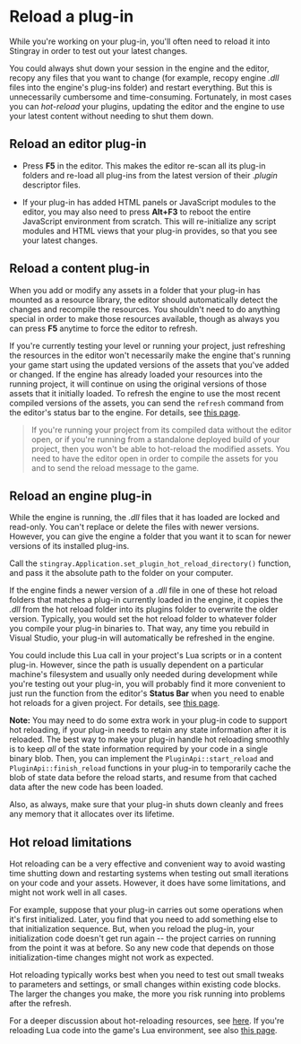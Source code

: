 # Reload a plug-in

While you're working on your plug-in, you'll often need to reload it into Stingray in order to test out your latest changes.

You could always shut down your session in the engine and the editor, recopy any files that you want to change (for example, recopy engine *.dll* files into the engine's plug-ins folder) and restart everything. But this is unnecessarily cumbersome and time-consuming. Fortunately, in most cases you can *hot-reload* your plugins, updating the editor and the engine to use your latest content without needing to shut them down.

## Reload an editor plug-in

*	Press **F5** in the editor. This makes the editor re-scan all its plug-in folders and re-load all plug-ins from the latest version of their .*plugin* descriptor files.

*	If your plug-in has added HTML panels or JavaScript modules to the editor, you may also need to press **Alt+F3** to reboot the entire JavaScript environment from scratch. This will re-initialize any script modules and HTML views that your plug-in provides, so that you see your latest changes.

## Reload a content plug-in

When you add or modify any assets in a folder that your plug-in has mounted as a resource library, the editor should automatically detect the changes and recompile the resources. You shouldn't need to do anything special in order to make those resources available, though as always you can press **F5** anytime to force the editor to refresh.

If you're currently testing your level or running your project, just refreshing the resources in the editor won't necessarily make the engine that's running your game start using the updated versions of the assets that you've added or changed. If the engine has already loaded your resources into the running project, it will continue on using the original versions of those assets that it initially loaded. To refresh the engine to use the most recent compiled versions of the assets, you can send the `refresh` command from the editor's status bar to the engine. For details, see [this page](http://help.autodesk.com/view/Stingray/ENU/?guid=__stingray_help_playtesting_send_commands_statusline_html).

>	If you're running your project from its compiled data without the editor open, or if you're running from a standalone deployed build of your project, then you won't be able to hot-reload the modified assets. You need to have the editor open in order to compile the assets for you and to send the reload message to the game.

## Reload an engine plug-in

While the engine is running, the *.dll* files that it has loaded are locked and read-only. You can't replace or delete the files with newer versions. However, you can give the engine a folder that you want it to scan for newer versions of its installed plug-ins.

Call the `stingray.Application.set_plugin_hot_reload_directory()` function, and pass it the absolute path to the folder on your computer.

If the engine finds a newer version of a *.dll* file in one of these hot reload folders that matches a plug-in currently loaded in the engine, it copies the *.dll* from the hot reload folder into its plugins folder to overwrite the older version. Typically, you would set the hot reload folder to whatever folder you compile your plug-in binaries to. That way, any time you rebuild in Visual Studio, your plug-in will automatically be refreshed in the engine.

You could include this Lua call in your project's Lua scripts or in a content plug-in. However, since the path is usually dependent on a particular machine's filesystem and usually only needed during development while you're testing out your plug-in, you will probably find it more convenient to just run the function from the editor's **Status Bar** when you need to enable hot reloads for a given project. For details, see [this page](http://help.autodesk.com/view/Stingray/ENU/?guid=__stingray_help_playtesting_send_commands_statusline_html).

**Note:** You may need to do some extra work in your plug-in code to support hot reloading, if your plug-in needs to retain any state information after it is reloaded. The best way to make your plug-in handle hot reloading smoothly is to keep *all* of the state information required by your code in a single binary blob. Then, you can implement the `PluginApi::start_reload` and `PluginApi::finish_reload` functions in your plug-in to temporarily cache the blob of state data before the reload starts, and resume from that cached data after the new code has been loaded.

Also, as always, make sure that your plug-in shuts down cleanly and frees any memory that it allocates over its lifetime.

## Hot reload limitations

Hot reloading can be a very effective and convenient way to avoid wasting time shutting down and restarting systems when testing out small iterations on your code and your assets. However, it does have some limitations, and might not work well in all cases.

For example, suppose that your plug-in carries out some operations when it's first initialized. Later, you find that you need to add something else to that initialization sequence. But, when you reload the plug-in, your initialization code doesn't get run again -- the project carries on running from the point it was at before. So any new code that depends on those initialization-time changes might not work as expected.

Hot reloading typically works best when you need to test out small tweaks to parameters and settings, or small changes within existing code blocks. The larger the changes you make, the more you risk running into problems after the refresh.

For a deeper discussion about hot-reloading resources, see [here](http://help.autodesk.com/view/Stingray/ENU/?guid=__stingray_help_playtesting_hot_reload_html). If you're reloading Lua code into the game's Lua environment, see also [this page](http://help.autodesk.com/view/Stingray/ENU/?guid=__stingray_help_creating_gameplay_scripting_with_lua_live_reload_html).
